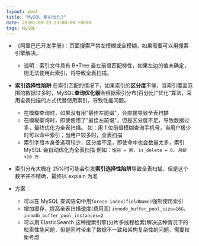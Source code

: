```yaml
---
layout: post
title: "MySQL 索引优化3"
date: 20201-09-23 23:00:00 +0800
tags: MySQL
---
```


- 《阿里巴巴开发手册》：页面搜索严禁左模糊或全模糊，如果需要可以用搜索引擎解决。

  - 说明：索引文件具有 B+Tree 最左前缀匹配特性，如果左边的值未确定，则无法使用此索引，将导致全表扫描。

- **索引选择性陷阱**
  在索引匹配的情况下，如果索引的**区分度**不够，当索引覆盖范围的数据过多时，MySQL**查询优化器**会根据索引分布(百分比)"优化"算法，采用全表扫描的方式代替使用索引，导致性能问题。

  - 在模糊查询时，如果没有用"最佳左前缀"，会直接导致全表扫描
  - 在模糊查询时，即使使用了"最佳左前缀"，但是区分度不足，导致数据过多，最终优化为全表扫描。
    如：用 1 位前缀模糊查询手机号，当用户极少时可以命中索引；当用户较多时，全表扫描
  - 索引字段本身备选项较少，区分度不足，即使命中也会数量太多，索引 MySQL 会自动优化为全表扫描
    例如：`性别 = 男`、`is_delete = 0`、`月薪<10 万`

- 索引分布大概在 25%时可能会引发**索引选择性陷阱**导致全表扫描，但是这个数字并不精确，最终以 explain 为准

- 方案：
  - 可以在 MySQL 查询语句中用`forece index(fieldName)`强制使用索引
  - 增加缓存，提高全表扫描速度(费用高)
    `innodb_buffer_pool_size=16G`、`innodb_buffer_pool_instances=2`
  - 可以用 ElasticSearch 这种搜索引擎(分片多线程检索)解决这种情况下的检索性能问题，但是同时带来了数据不一致和架构复杂性的问题，需要权衡考虑
